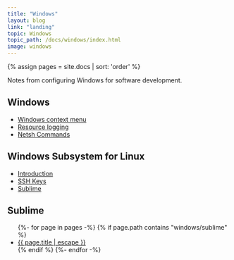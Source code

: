 ```yaml
---
title: "Windows"
layout: blog
link: "landing"
topic: Windows
topic_path: /docs/windows/index.html
image: windows
---
```

{% assign pages = site.docs | sort: 'order' %}

Notes from configuring Windows for software development.

## Windows
* [Windows context menu](context-menu.html)
* [Resource logging](resource-logging.html)
* [Netsh Commands](netsh-commands.html)

## Windows Subsystem for Linux
* [Introduction](wsl.html)
* [SSH Keys](ssh-keys.html)
* [Sublime](wsl-sublime.html)


## Sublime
<ul>
{%- for page in pages -%}
  {% if page.path contains "windows/sublime" %}
  <li>
    <a href="{{ page.url | relative_url }}">
      {{ page.title | escape }}
    </a>
  </li>
  {% endif %}
{%- endfor -%}
</ul>
